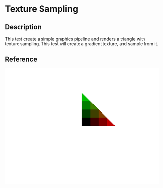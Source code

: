 # Texture Sampling

## Description
This test create a simple graphics pipeline and renders a triangle with texture sampling.
This test will create a gradient texture, and sample from it.

## Reference
![Reference](reference.png "Reference")
